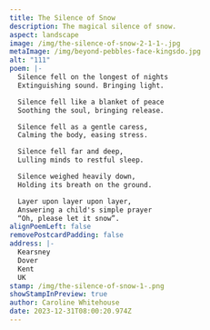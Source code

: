 ```yaml
---
title: The Silence of Snow
description: The magical silence of snow.
aspect: landscape
image: /img/the-silence-of-snow-2-1-1-.jpg
metaImage: /img/beyond-pebbles-face-kingsdo.jpg
alt: "111"
poem: |-
  Silence fell on the longest of nights
  Extinguishing sound. Bringing light.

  Silence fell like a blanket of peace 
  Soothing the soul, bringing release.

  Silence fell as a gentle caress,
  Calming the body, easing stress.

  Silence fell far and deep,
  Lulling minds to restful sleep.

  Silence weighed heavily down,
  Holding its breath on the ground.

  Layer upon layer upon layer,
  Answering a child's simple prayer
  “Oh, please let it snow”.
alignPoemLeft: false
removePostcardPadding: false
address: |-
  Kearsney
  Dover
  Kent
  UK
stamp: /img/the-silence-of-snow-1-.png
showStampInPreview: true
author: Caroline Whitehouse
date: 2023-12-31T08:00:20.974Z
---
```


